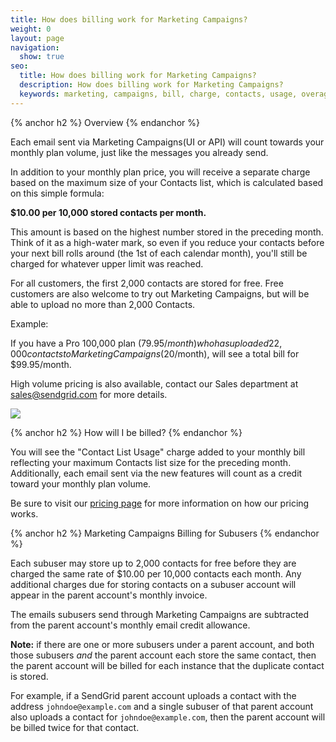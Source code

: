 ```yaml
---
title: How does billing work for Marketing Campaigns?
weight: 0
layout: page
navigation:
  show: true
seo:
  title: How does billing work for Marketing Campaigns?
  description: How does billing work for Marketing Campaigns?
  keywords: marketing, campaigns, bill, charge, contacts, usage, overage, subuser
---
```


{% anchor h2 %}
Overview
{% endanchor %}

Each email sent via Marketing Campaigns(UI or API) will count towards your monthly plan volume, just like the messages you already send.

In addition to your monthly plan price, you will receive a separate charge based on the maximum size of your Contacts list, which is calculated based on this simple formula:

**$10.00 per 10,000 stored contacts per month.**

This amount is based on the highest number stored in the preceding month. Think of it as a high-water mark, so even if you reduce your contacts before your next bill rolls around (the 1st of each calendar month), you'll still be charged for whatever upper limit was reached.

For all customers, the first 2,000 contacts are stored for free. Free customers are also welcome to try out Marketing Campaigns, but will be able to upload no more than 2,000 Contacts.  

Example:

If you have a Pro 100,000 plan ($79.95/month) who has uploaded 22,000 contacts to Marketing Campaigns ($20/month), will see a total bill for $99.95/month.

High volume pricing is also available, contact our Sales department at [<sales@sendgrid.com>](mailto:sales@sendgrid.com) for more details.

![]({{root_url}}/images/pricing_grid.png)

{% anchor h2 %}
How will I be billed?
{% endanchor %}

You will see the "Contact List Usage" charge added to your monthly bill reflecting your maximum Contacts list size for the preceding month. Additionally, each email sent via the new features will count as a credit toward your monthly plan volume.

Be sure to visit our [pricing page](https://sendgrid.com/pricing) for more information on how our pricing works.

{% anchor h2 %}
Marketing Campaigns Billing for Subusers
{% endanchor %}

Each subuser may store up to 2,000 contacts for free before they are charged the same rate of $10.00 per 10,000 contacts each month. Any additional charges due for storing contacts on a subuser account will appear in the parent account's monthly invoice.

The emails subusers send through Marketing Campaigns are subtracted from the parent account's monthly email credit allowance.

**Note:** if there are one or more subusers under a parent account, and both those subusers _and_ the parent account each store the same contact, then the parent account will be billed for each instance that the duplicate contact is stored.

For example, if a SendGrid parent account uploads a contact with the address `johndoe@example.com` and a single subuser of that parent account also uploads a contact for `johndoe@example.com`, then the parent account will be billed twice for that contact.
